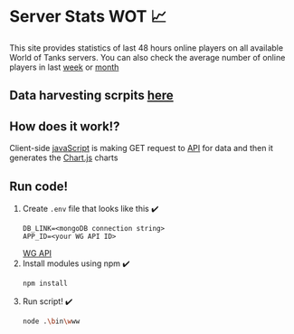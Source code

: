 # Server Stats WOT :chart_with_upwards_trend:

This site provides statistics of last 48 hours online players on all available World of Tanks servers. You can also check the average number of online players in last [week](https://server-stats-wot.herokuapp.com/week) or [month](https://server-stats-wot.herokuapp.com/month) 

## Data harvesting scrpits [here](https://github.com/DontEatRice/wot-server-stats-harvester)

## How does it work:interrobang: 
Client-side [javaScript](https://github.com/DontEatRice/Server-Stats-WOT/tree/master/public/javascripts) is making GET request to [API](https://github.com/DontEatRice/Server-Stats-WOT/blob/master/routes/api.js) for data and then it generates the [Chart.js](https://www.chartjs.org/) charts
## Run code!
1. Create `.env` file that looks like this :heavy_check_mark:
    ```Text
    DB_LINK=<mongoDB connection string>
    APP_ID=<your WG API ID>
    ``` 
    [WG API](https://developers.wargaming.net/#)
2. Install modules using npm :heavy_check_mark:
    ```Bash
    npm install
    ```
3. Run script! :heavy_check_mark:
    ```Bash
    node .\bin\www
    ```
